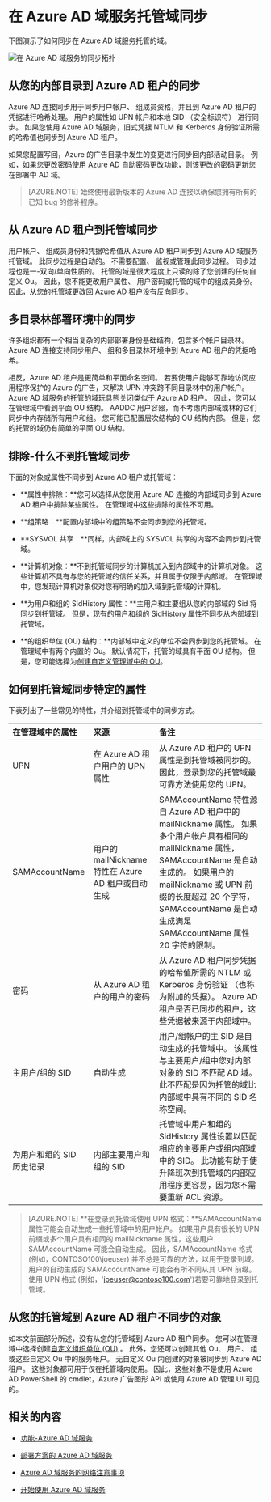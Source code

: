 <properties
    pageTitle="Azure 的 Active Directory 域服务︰ 在托管域同步 |Microsoft Azure"
    description="了解在 Azure Active Directory 域服务托管域同步"
    services="active-directory-ds"
    documentationCenter=""
    authors="mahesh-unnikrishnan"
    manager="stevenpo"
    editor="curtand"/>

<tags
    ms.service="active-directory-ds"
    ms.workload="identity"
    ms.tgt_pltfrm="na"
    ms.devlang="na"
    ms.topic="article"
    ms.date="10/03/2016"
    ms.author="maheshu"/>

# <a name="synchronization-in-an-azure-ad-domain-services-managed-domain"></a>在 Azure AD 域服务托管域同步
下图演示了如何同步在 Azure AD 域服务托管的域。

![在 Azure AD 域服务的同步拓扑](./media/active-directory-domain-services-design-guide/sync-topology.png)

## <a name="synchronization-from-your-on-premises-directory-to-your-azure-ad-tenant"></a>从您的内部目录到 Azure AD 租户的同步
Azure AD 连接同步用于同步用户帐户、 组成员资格，并且到 Azure AD 租户的凭据进行哈希处理。 用户的属性如 UPN 帐户和本地 SID （安全标识符） 进行同步。 如果您使用 Azure AD 域服务，旧式凭据 NTLM 和 Kerberos 身份验证所需的哈希值也同步到 Azure AD 租户。

如果您配置写回，Azure 的广告目录中发生的变更进行同步回内部活动目录。 例如，如果您更改密码使用 Azure AD 自助密码更改功能，则该更改的密码更新您在部署中 AD 域。

> [AZURE.NOTE] 始终使用最新版本的 Azure AD 连接以确保您拥有所有的已知 bug 的修补程序。


## <a name="synchronization-from-your-azure-ad-tenant-to-your-managed-domain"></a>从 Azure AD 租户到托管域同步
用户帐户、 组成员身份和凭据哈希值从 Azure AD 租户同步到 Azure AD 域服务托管域。 此同步过程是自动的。 不需要配置、 监视或管理此同步过程。 同步过程也是一-双向/单向性质的。 托管的域是很大程度上只读的除了您创建的任何自定义 Ou。 因此，您不能更改用户属性、 用户密码或托管的域中的组成员身份。 因此，从您的托管域更改回 Azure AD 租户没有反向同步。


## <a name="synchronization-from-a-multi-forest-on-premises-environment"></a>多目录林部署环境中的同步
许多组织都有一个相当复杂的内部部署身份基础结构，包含多个帐户目录林。 Azure AD 连接支持同步用户、 组和多目录林环境中到 Azure AD 租户的凭据哈希。

相反，Azure AD 租户是更简单和平面命名空间。 若要使用户能够可靠地访问应用程序保护的 Azure 的广告，来解决 UPN 冲突跨不同目录林中的用户帐户。 Azure AD 域服务的托管的域玩具熊关闭类似于 Azure AD 租户。 因此，您可以在管理域中看到平面 OU 结构。 AADDC 用户容器，而不考虑内部域或林的它们同步中内存储所有用户和组。 您可能已配置层次结构的 OU 结构内部。 但是，您的托管的域仍有简单的平面 OU 结构。


## <a name="exclusions---what-isnt-synchronized-to-your-managed-domain"></a>排除-什么不到托管域同步
下面的对象或属性不同步到 Azure AD 租户或托管域︰

- **属性中排除︰**您可以选择从您使用 Azure AD 连接的内部域同步到 Azure AD 租户中排除某些属性。 在管理域中这些排除的属性不可用。

- **组策略︰**配置内部域中的组策略不会同步到您的托管域。

- **SYSVOL 共享︰**同样，内部域上的 SYSVOL 共享的内容不会同步到托管域。

- **计算机对象︰**不到托管域同步的计算机加入到内部域中的计算机对象。 这些计算机不具有与您的托管域的信任关系，并且属于仅限于内部域。 在管理域中，您发现计算机对象仅对您有明确的加入域到托管域的计算机。

- **为用户和组的 SidHistory 属性︰**主用户和主要组从您的内部域的 Sid 将同步到托管域。 但是，现有的用户和组的 SidHistory 属性不同步从内部域到托管域。

- **的组织单位 (OU) 结构︰**内部域中定义的单位不会同步到您的托管域。 在管理域中有两个内置的 Ou。 默认情况下，托管的域具有平面 OU 结构。 但是，您可能选择为[创建自定义管理域中的 OU](./active-directory-ds-admin-guide-create-ou.md)。


## <a name="how-specific-attributes-are-synchronized-to-your-managed-domain"></a>如何到托管域同步特定的属性
下表列出了一些常见的特性，并介绍到托管域中的同步方式。

| 在管理域中的属性 | 来源 | 备注 |
|:---|:---|:---|
|UPN|在 Azure AD 租户用户的 UPN 属性|从 Azure AD 租户的 UPN 属性是到托管域被同步的。 因此，登录到您的托管域最可靠方法使用您的 UPN。|
|SAMAccountName|用户的 mailNickname 特性在 Azure AD 租户或自动生成|SAMAccountName 特性源自 Azure AD 租户中的 mailNickname 属性。 如果多个用户帐户具有相同的 mailNickname 属性，SAMAccountName 是自动生成的。 如果用户的 mailNickname 或 UPN 前缀的长度超过 20 个字符，SAMAccountName 是自动生成满足 SAMAccountName 属性 20 字符的限制。|
|密码|从 Azure AD 租户的用户的密码|从 Azure AD 租户同步凭据的哈希值所需的 NTLM 或 Kerberos 身份验证 （也称为附加的凭据）。 Azure AD 租户是否已同步的租户，这些凭据被来源于内部域中。|
|主用户/组的 SID|自动生成|用户/组帐户的主 SID 是自动生成的托管域中。 该属性与主要用户/组中您对内部对象的 SID 不匹配 AD 域。 此不匹配是因为托管的域比内部域中具有不同的 SID 名称空间。|
|为用户和组的 SID 历史记录|内部主要用户和组的 SID|托管域中用户和组的 SidHistory 属性设置以匹配相应的主要用户或组内部域中的 SID。 此功能有助于使升降班次到托管域的内部应用程序更容易，因为您不需要重新 ACL 资源。|

> [AZURE.NOTE] **在登录到托管域使用 UPN 格式︰**SAMAccountName 属性可能会自动生成一些托管域中的用户帐户。 如果用户具有很长的 UPN 前缀或多个用户具有相同的 mailNickname 属性，这些用户 SAMAccountName 可能会自动生成。 因此，SAMAccountName 格式 (例如，CONTOSO100\joeuser) 并不总是可靠的方法，以用于登录到域。 用户的自动生成的 SAMAccountName 可能会有所不同从其 UPN 前缀。 使用 UPN 格式 (例如，'joeuser@contoso100.com')若要可靠地登录到托管域。


## <a name="objects-that-are-not-synchronized-to-your-azure-ad-tenant-from-your-managed-domain"></a>从您的托管域到 Azure AD 租户不同步的对象
如本文前面部分所述，没有从您的托管域到 Azure AD 租户同步。 您可以在管理域中选择创建[自定义组织单位 (OU)](./active-directory-ds-admin-guide-create-ou.md) 。 此外，您还可以创建其他 Ou、 用户、 组或这些自定义 Ou 中的服务帐户。 无自定义 Ou 内创建的对象被同步到 Azure AD 租户。 这些对象都可用于仅在托管域内使用。 因此，这些对象不是使用 Azure AD PowerShell 的 cmdlet，Azure 广告图形 API 或使用 Azure AD 管理 UI 可见的。


## <a name="related-content"></a>相关的内容
- [功能-Azure AD 域服务](active-directory-ds-features.md)

- [部署方案的 Azure AD 域服务](active-directory-ds-scenarios.md)

- [Azure AD 域服务的网络注意事项](active-directory-ds-networking.md)

- [开始使用 Azure AD 域服务](active-directory-ds-getting-started.md)
